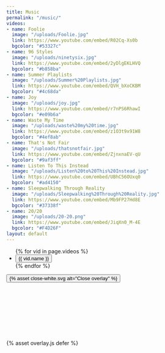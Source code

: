 ```yaml
---
title: Music
permalink: "/music/"
videos:
- name: Foolie
  image: "/uploads/Foolie.jpg"
  link: https://www.youtube.com/embed/R02Cq-Xs0b
  bgcolor: "#53327c"
- name: 96 Styles
  image: "/uploads/ninetysix.jpg"
  link: https://www.youtube.com/embed/2yDlgEKLHVQ
  bgcolor: "#b858ba"
- name: Summer Playlists
  image: "/uploads/Summer%20Playlists.jpg"
  link: https://www.youtube.com/embed/QVH_bXoCKBM
  bgcolor: "#4c68da"
- name: Joy
  image: "/uploads/joy.jpg"
  link: https://www.youtube.com/embed/r7nPS6RhawI
  bgcolor: "#e09b6a"
- name: Waste My Time
  image: "/uploads/waste%20my%20time.jpg"
  link: https://www.youtube.com/embed/z1O3t9x91W8
  bgcolor: "#4ef8ab"
- name: That's Not Fair
  image: "/uploads/thatsnotfair.jpg"
  link: https://www.youtube.com/embed/ZjnxnaEV-qU
  bgcolor: "#9af3ff"
- name: Listen To This Instead
  image: "/uploads/Listen%20to%20This%20Instead.jpg"
  link: https://www.youtube.com/embed/UBhC56OUxq0
  bgcolor: "#ad4150"
- name: Sleepwalking Through Reality
  image: "/uploads/Sleepwalking%20Through%20Reality.jpg"
  link: https://www.youtube.com/embed/Mb9FP27Hd8E
  bgcolor: "#37338f"
- name: 20/20
  image: "/uploads/20-20.png"
  link: https://www.youtube.com/embed/JiqXn0_M-4E
  bgcolor: "#F4D26F"
layout: default
---
```


<div class="container music">
  <ul class="videos">
    {% for vid in page.videos %}
    <li class="vid" style="background-color:{{ vid.bgcolor }}">
      <div class="vid-container">
        <div class="aspect-ratio--16x9 aspect-ratio">
          <button aria-label="Watch Asoh's {{ vid.name }} video" class="aspect-ratio--object cover video-overlay-trigger" style="background-image:url({{ vid.image }})" data-src="{{vid.link}}">
            <span class="vid-name">{{ vid.name }}</span>
          </button>
        </div>
      </div>
    </li>
    {% endfor %}
  </ul>
  <div class="video-overlay hidden">
    <button class="video-overlay-close">{% asset close-white.svg alt="Close overlay" %}</button>
    <div class="youtube-embed">
      <iframe class="youtube-embed-iframe" frameborder="0" scrolling="auto"></iframe>
    </div>
  </div>
</div>
{% asset overlay.js defer %}

